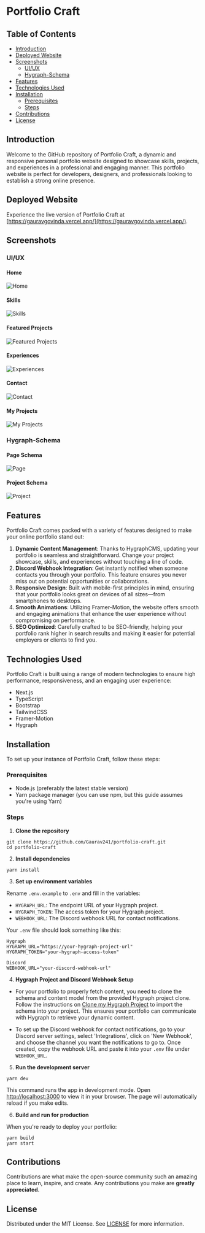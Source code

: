 # Portfolio Craft

## Table of Contents

- [Introduction](#introduction)
- [Deployed Website](#deployed-website)
- [Screenshots](#screenshots)
  - [UI/UX](#uiux)
  - [Hygraph-Schema](#hygraph-schema)
- [Features](#features)
- [Technologies Used](#technologies-used)
- [Installation](#installation)
  - [Prerequisites](#prerequisites)
  - [Steps](#steps)
- [Contributions](#contributions)
- [License](#license)

## Introduction

Welcome to the GitHub repository of Portfolio Craft, a dynamic and responsive personal portfolio website designed to showcase skills, projects, and experiences in a professional and engaging manner. This portfolio website is perfect for developers, designers, and professionals looking to establish a strong online presence.

## Deployed Website

Experience the live version of Portfolio Craft at [https://gauravgovinda.vercel.app/](https://gauravgovinda.vercel.app/).

## Screenshots

### UI/UX
#### Home
![Home](visuals/ss/Home.png)
#### Skills
![Skills](visuals/ss/Skills.png)
#### Featured Projects
![Featured Projects](visuals/ss/Featured_Projects.png)
#### Experiences
![Experiences](visuals/ss/Experiences.png)
#### Contact
![Contact](visuals/ss/Contact.png)
#### My Projects
![My Projects](visuals/ss/My_Projects.png)

### Hygraph-Schema
#### Page Schema
![Page](visuals/schema/Page.png)
#### Project Schema
![Project](visuals/schema/Project.png)

## Features

Portfolio Craft comes packed with a variety of features designed to make your online portfolio stand out:

1. **Dynamic Content Management**: Thanks to HygraphCMS, updating your portfolio is seamless and straightforward. Change your project showcase, skills, and experiences without touching a line of code.
2. **Discord Webhook Integration**: Get instantly notified when someone contacts you through your portfolio. This feature ensures you never miss out on potential opportunities or collaborations.
3. **Responsive Design**: Built with mobile-first principles in mind, ensuring that your portfolio looks great on devices of all sizes—from smartphones to desktops.
4. **Smooth Animations**: Utilizing Framer-Motion, the website offers smooth and engaging animations that enhance the user experience without compromising on performance.
5. **SEO Optimized**: Carefully crafted to be SEO-friendly, helping your portfolio rank higher in search results and making it easier for potential employers or clients to find you.

## Technologies Used

Portfolio Craft is built using a range of modern technologies to ensure high performance, responsiveness, and an engaging user experience:

- Next.js
- TypeScript
- Bootstrap
- TailwindCSS
- Framer-Motion
- Hygraph

## Installation

To set up your instance of Portfolio Craft, follow these steps:

### Prerequisites

- Node.js (preferably the latest stable version)
- Yarn package manager (you can use npm, but this guide assumes you're using Yarn)

### Steps

1. **Clone the repository**
```
git clone https://github.com/Gaurav241/portfolio-craft.git
cd portfolio-craft
```
2. **Install dependencies**
```
yarn install
```
3. **Set up environment variables**

Rename `.env.example` to `.env` and fill in the variables:

- `HYGRAPH_URL`: The endpoint URL of your Hygraph project.
- `HYGRAPH_TOKEN`: The access token for your Hygraph project.
- `WEBHOOK_URL`: The Discord webhook URL for contact notifications.

Your `.env` file should look something like this:
```
Hygraph
HYGRAPH_URL="https://your-hygraph-project-url"
HYGRAPH_TOKEN="your-hygraph-access-token"

Discord
WEBHOOK_URL="your-discord-webhook-url"
```
4. **Hygraph Project and Discord Webhook Setup**

- For your portfolio to properly fetch content, you need to clone the schema and content model from the provided Hygraph project clone. Follow the instructions on [Clone my Hygraph Project](https://app.hygraph.com/clone/dc8fc00574e94c3b83b6c44845d4babe?name=Portfolio-craft-tutorial) to import the schema into your project. This ensures your portfolio can communicate with Hygraph to retrieve your dynamic content.

- To set up the Discord webhook for contact notifications, go to your Discord server settings, select 'Integrations', click on 'New Webhook', and choose the channel you want the notifications to go to. Once created, copy the webhook URL and paste it into your `.env` file under `WEBHOOK_URL`.

5. **Run the development server**
```
yarn dev
```
This command runs the app in development mode. Open [http://localhost:3000](http://localhost:3000) to view it in your browser. The page will automatically reload if you make edits.

6. **Build and run for production**

When you're ready to deploy your portfolio:
```
yarn build
yarn start
```
## Contributions

Contributions are what make the open-source community such an amazing place to learn, inspire, and create. Any contributions you make are **greatly appreciated**.

## License

Distributed under the MIT License. See [LICENSE](LICENSE.txt) for more information.
